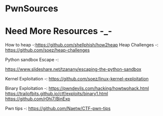 # PwnSources
# Need More Resources -_-

How to heap -:https://github.com/shellphish/how2heap
Heap Challenges -: https://github.com/soez/heap-challenges

Python sandbox Escape -:

https://www.slideshare.net/tzanany/escaping-the-python-sandbox

Kernel Exploitation -:
https://github.com/soez/linux-kernel-exploitation

Binary Exploitation -:
https://pwndevils.com/hacking/howtwohack.html
https://trailofbits.github.io/ctf/exploits/binary1.html
https://github.com/r0hi7/BinExp

Pwn tips -:
https://github.com/Naetw/CTF-pwn-tips
